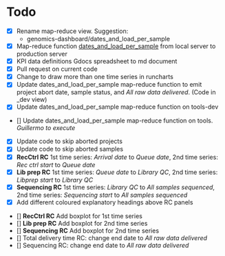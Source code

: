 # Todo

- [x] Rename map-reduce view. Suggestion:
  - genomics-dashboard/dates_and_load_per_sample
- [x] Map-reduce function [dates_and_load_per_sample](http://127.0.0.1:5984/_utils/database.html?projects/_design/genomics-dashboard/_view/dates_and_load_per_sample) from local server to production server
- [x] KPI data definitions Gdocs spreadsheet to md document
- [x] Pull request on current code
- [x] Change to draw more than one time series in runcharts
- [x] Update dates_and_load_per_sample map-reduce function to emit project abort date, sample status, and *All raw data delivered*. (Code in _dev view)
- [x] Update dates_and_load_per_sample map-reduce function on tools-dev
- [] Update dates_and_load_per_sample map-reduce function on tools. *Guillermo to execute*
- [x] Update code to skip aborted projects
- [x] Update code to skip aborted samples
- [x] **RecCtrl RC** 1st time series: *Arrival date* to *Queue date*, 2nd time series: *Rec ctrl start* to *Queue date*
- [x] **Lib prep RC** 1st time series: *Queue date* to *Library QC*, 2nd time series: *Libprep start* to *Library QC*
- [x] **Sequencing RC** 1st time series: *Library QC* to *All samples sequenced*, 2nd time series: *Sequencing start* to *All samples sequenced*
- [x] Add different coloured explanatory headings above RC panels
- [] **RecCtrl RC** Add boxplot for 1st time series
- [] **Lib prep RC** Add boxplot for 2nd time series
- [] **Sequencing RC** Add boxplot for 2nd time series
- [] Total delivery time RC: change end date to *All raw data delivered*
- [] Sequencing RC: change end date to *All raw data delivered*
